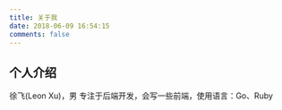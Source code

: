 ```yaml
---
title: 关于我
date: 2018-06-09 16:54:15
comments: false
---
```


## 个人介绍

徐飞(Leon Xu)，男
专注于后端开发，会写一些前端，使用语言：Go、Ruby